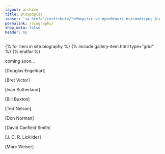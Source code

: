 ```yaml
---
layout: archive
title: Βιογραφίες
teaser: '<a href="/contribute/">Μπορείτε να προσθέσετε περισσότερες βιογραφίες σύμφωνα με τις οδηγίες</a>'
permalink: /biography/
show_meta: false
header: no
---
```



<div class="grid__wrapper">
  {% for item in site.biography %}
    {% include gallery-item.html type="grid" %}
  {% endfor %}
</div>

coming soon...

[Douglas Engelbart]

[Bret Victor]

[Ivan Sutherland]

[Bill Buxton]

[Ted Nelson]

[Don Norman]

[David Canfield Smith]

[J. C. R. Licklider]

[Marc Weiser]
